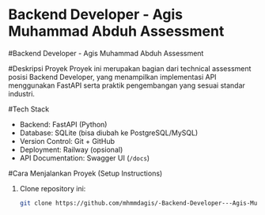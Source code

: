# Backend Developer - Agis Muhammad Abduh Assessment

#Backend Developer - Agis Muhammad Abduh Assessment

#Deskripsi Proyek
Proyek ini merupakan bagian dari technical assessment posisi Backend Developer, yang menampilkan implementasi API menggunakan FastAPI serta praktik pengembangan yang sesuai standar industri.

#Tech Stack

- Backend: FastAPI (Python)
- Database: SQLite (bisa diubah ke PostgreSQL/MySQL)
- Version Control: Git + GitHub
- Deployment: Railway (opsional)
- API Documentation: Swagger UI (`/docs`)

#Cara Menjalankan Proyek (Setup Instructions)

1. Clone repository ini:
   ```bash
   git clone https://github.com/mhmmdagis/-Backend-Developer---Agis-Muhammad-Abduh--assessment.git
   ```
